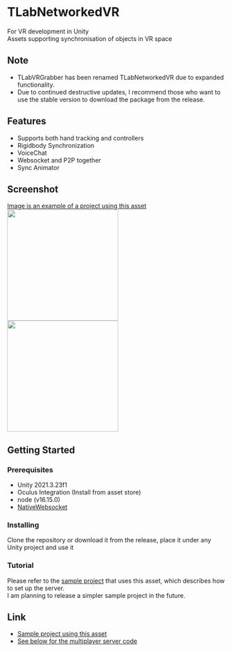 # TLabNetworkedVR
For VR development in Unity  
Assets supporting synchronisation of objects in VR space  

## Note
- TLabVRGrabber has been renamed TLabNetworkedVR due to expanded functionality.
- Due to continued destructive updates, I recommend those who want to use the stable version to download the package from the release.

## Features
- Supports both hand tracking and controllers
- Rigidbody Synchronization
- VoiceChat
- Websocket and P2P together
- Sync Animator

## Screenshot
[Image is an example of a project using this asset](https://github.com/TLabAltoh/VR_Classroom)  
<img src="Media/tlab-grabbable-controller.gif" width="256">  
<img src="Media/tlab-grabbable-handtracking.gif" width="256">

## Getting Started

### Prerequisites
- Unity 2021.3.23f1  
- Oculus Integration (Install from asset store)  
- node (v16.15.0)
- [NativeWebsocket](https://github.com/endel/NativeWebSocket)

### Installing
Clone the repository or download it from the release, place it under any Unity project and use it

### Tutorial
Please refer to the [sample project](https://github.com/TLabAltoh/VR_Classroom) that uses this asset, which describes how to set up the server.  
I am planning to release a simpler sample project in the future.

## Link
- [Sample project using this asset](https://github.com/TLabAltoh/VR_Classroom)  
- [See below for the multiplayer server code](https://github.com/TLabAltoh/VR_Classroom/tree/master/Server/)
